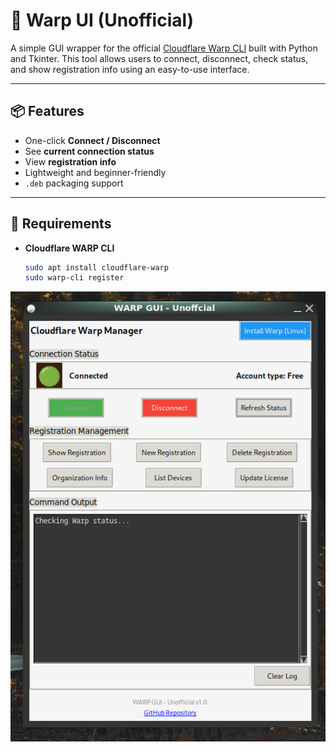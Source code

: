 # 🚀 Warp UI (Unofficial)

A simple GUI wrapper for the official [Cloudflare Warp CLI](https://pkg.cloudflareclient.com/) built with Python and Tkinter. This tool allows users to connect, disconnect, check status, and show registration info using an easy-to-use interface.

---

## 📦 Features

- One-click **Connect / Disconnect**
- See **current connection status**
- View **registration info**
- Lightweight and beginner-friendly
- `.deb` packaging support

---

## 🔧 Requirements

- **Cloudflare WARP CLI**
  ```bash
  sudo apt install cloudflare-warp
  sudo warp-cli register
  ```

![App Preview](screenshot/v1.0.png)
